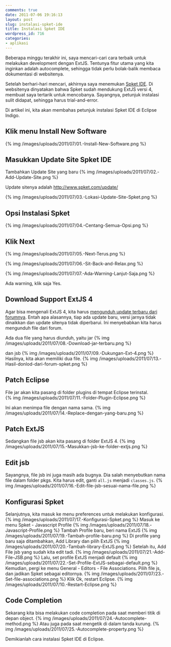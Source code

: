 ```yaml
---
comments: true
date: 2011-07-06 19:16:13
layout: post
slug: instalasi-spket-ide
title: Instalasi Spket IDE
wordpress_id: 716
categories:
- aplikasi
---
```


Beberapa minggu terakhir ini, saya mencari-cari cara terbaik untuk melakukan development dengan ExtJS. 
Tentunya fitur utama yang kita inginkan adalah autocomplete, 
sehingga tidak perlu bolak-balik membaca dokumentasi di websitenya. 

Setelah berhari-hari mencari, akhirnya saya menemukan [Spket IDE](http://www.spket.com). 
Di websitenya dinyatakan bahwa Spket sudah mendukung ExtJS versi 4, membuat saya tertarik untuk mencobanya. 
Sayangnya, petunjuk instalasi sulit didapat, sehingga harus trial-and-error. 

Di artikel ini, kita akan membahas petunjuk instalasi Spket IDE di Eclipse Indigo.





## Klik menu Install New Software


{% img /images/uploads/2011/07/01.-Install-New-Software.png  %}




## Masukkan Update Site Spket IDE


Tambahkan Update Site yang baru
{% img /images/uploads/2011/07/02.-Add-Update-Site.png  %}

Update sitenya adalah http://www.spket.com/update/

{% img /images/uploads/2011/07/03.-Lokasi-Update-Site-Spket.png  %}


## Opsi Instalasi Spket


{% img /images/uploads/2011/07/04.-Centang-Semua-Opsi.png  %}


## Klik Next


{% img /images/uploads/2011/07/05.-Next-Terus.png  %}


{% img /images/uploads/2011/07/06.-Sit-Back-and-Relax.png  %}


{% img /images/uploads/2011/07/07.-Ada-Warning-Lanjut-Saja.png  %}

Ada warning, klik saja Yes. 



## Download Support ExtJS 4



Agar bisa mengenali ExtJS 4, kita harus [mengunduh update terbaru dari forumnya](http://forums.spket.com/viewtopic.php?f=6&t=1866). 
Entah apa alasannya, tiap ada update baru, versi jarnya tidak dinaikkan dan update sitenya tidak diperbarui. 
Ini menyebabkan kita harus mengunduh file dari forum. 

Ada dua file yang harus diunduh, yaitu jar 
{% img /images/uploads/2011/07/08.-Download-jar-terbaru.png  %}

dan jsb
{% img /images/uploads/2011/07/09.-Dukungan-Ext-4.png  %}
Hasilnya, kita akan memiliki dua file. 
{% img /images/uploads/2011/07/13.-Hasil-donlod-dari-forum-spket.png  %}


## Patch Eclipse


File jar akan kita pasang di folder plugins di tempat Eclipse terinstal.  
{% img /images/uploads/2011/07/11.-Folder-Plugin-Eclipse.png  %}

Ini akan menimpa file dengan nama sama.
{% img /images/uploads/2011/07/14.-Replace-dengan-yang-baru.png  %}



## Patch ExtJS


Sedangkan file jsb akan kita pasang di folder ExtJS 4. 
{% img /images/uploads/2011/07/15.-Masukkan-jsb-ke-folder-extjs.png  %}


## Edit jsb


Sayangnya, file jsb ini juga masih ada bugnya. Dia salah menyebutkan nama file dalam folder pkgs. 
Kita harus edit, ganti `all.js` menjadi `classes.js`.
{% img /images/uploads/2011/07/16.-Edit-file-jsb-sesuai-nama-file.png  %}


## Konfigurasi Spket


Selanjutnya, kita masuk ke menu preferences untuk melakukan konfigurasi.
{% img /images/uploads/2011/07/17.-Konfigurasi-Spket.png  %}
Masuk ke menu Spket - Javascript Profile
{% img /images/uploads/2011/07/18.-Javascript-Profile.png  %}
Tambah Profile baru, beri nama ExtJS
{% img /images/uploads/2011/07/19.-Tambah-profile-baru.png  %}
Di profile yang baru saja ditambahkan, Add Library dan pilih ExtJS
{% img /images/uploads/2011/07/20.-Tambah-library-ExtJS.png  %}
Setelah itu, Add File jsb yang sudah kita edit tadi. 
{% img /images/uploads/2011/07/21.-Add-File-JSB.png  %}
Lalu, set profile ExtJS menjadi default
{% img /images/uploads/2011/07/22.-Set-Profile-ExtJS-sebagai-default.png  %}
Kemudian, pergi ke menu General - Editors - File Associations. Pilih file js, dan jadikan Spket sebagai editornya. 
{% img /images/uploads/2011/07/23.-Set-file-associations.png  %}
Klik Ok, restart Eclipse. 
{% img /images/uploads/2011/07/10.-Restart-Eclipse.png  %}


## Code Completion


Sekarang kita bisa melakukan code completion pada saat memberi titik di depan object. 
{% img /images/uploads/2011/07/24.-Autocomplete-method.png  %}
Atau juga pada saat mengetik di dalam tanda kurung. 
{% img /images/uploads/2011/07/25.-Autocomplete-property.png  %}

Demikianlah cara instalasi Spket IDE di Eclipse. 
